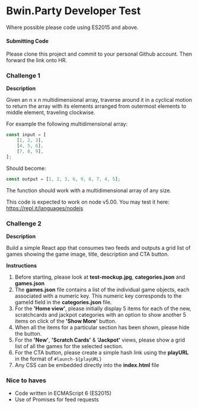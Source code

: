 # Bwin.Party Developer Test

Where possible please code using ES2015 and above.

#### Submitting Code

Please clone this project and commit to your personal Github account. Then forward the link onto HR.

### Challenge 1

**Description**

Given an n x n multidimensional array, traverse around it in a cyclical motion to return the array with its elements arranged from outermost elements to middle element, traveling clockwise.

For example the following multidimensional array:

```javascript
const input = [
	[1, 2, 3],
	[4, 5, 6],
	[7, 8, 9],
]; 

```

Should become:

```javascript
const output = [1, 2, 3, 6, 9, 8, 7, 4, 5];
```

The function should work with a multidimensional array of any size.

This code is expected to work on node v5.00. You may test it here: https://repl.it/languages/nodejs


### Challenge 2

**Description**

Build a simple React app that consumes two feeds and outputs a grid list of games showing the game image, title, description and CTA button.

**Instructions**

1. Before starting, please look at **test-mockup.jpg**, **categories.json** and **games.json**
2. The **games.json** file contains a list of the individual game objects, each associated with a numeric key. This numeric key corresponds to the gameId field in the **categories.json** file.
3. For the **'Home view'**, please initially display 5 items for each of the new, scratchcards and jackpot categories with an option to show another 5 items on click of the **'Show More'** button.
4. When all the items for a particular section has been shown, please hide the button.
5. For the **'New'**, **'Scratch Cards'** & **'Jackpot'** views, please show a grid list of all the games for the selected section.
6. For the CTA button, please create a simple hash link using the **playURL** in the format of `#launch-${playURL}`
8. Any CSS can be embedded directly into the **index.html** file

### Nice to haves
- Code written in ECMAScript 6 (ES2015)
- Use of Promises for feed requests